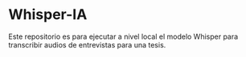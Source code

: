# Whisper-IA
 Este repositorio es para ejecutar a nivel local el modelo Whisper para transcribir audios de entrevistas para una tesis.
